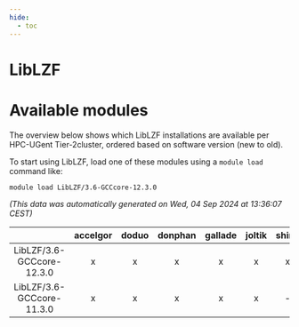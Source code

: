 ```yaml
---
hide:
  - toc
---
```


LibLZF
======

# Available modules


The overview below shows which LibLZF installations are available per HPC-UGent Tier-2cluster, ordered based on software version (new to old).

To start using LibLZF, load one of these modules using a `module load` command like:

```shell
module load LibLZF/3.6-GCCcore-12.3.0
```

*(This data was automatically generated on Wed, 04 Sep 2024 at 13:36:07 CEST)*  

| |accelgor|doduo|donphan|gallade|joltik|shinx|skitty|
| :---: | :---: | :---: | :---: | :---: | :---: | :---: | :---: |
|LibLZF/3.6-GCCcore-12.3.0|x|x|x|x|x|x|x|
|LibLZF/3.6-GCCcore-11.3.0|x|x|x|x|x|-|x|
